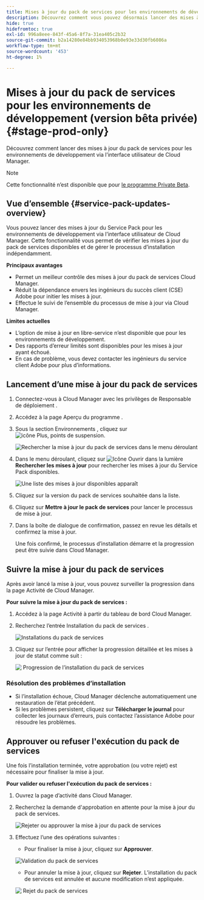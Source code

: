 ```yaml
---
title: Mises à jour du pack de services pour les environnements de développement - version bêta privée
description: Découvrez comment vous pouvez désormais lancer des mises à jour du pack de services pour les environnements de développement via l’interface utilisateur de Cloud Manager.
hide: true
hidefromtoc: true
exl-id: 996a8eee-843f-45a6-8f7a-31ea405c2b32
source-git-commit: b2a14280e84bb934053968b0e93e33d30fb6086a
workflow-type: tm+mt
source-wordcount: '453'
ht-degree: 1%

---
```


# Mises à jour du pack de services pour les environnements de développement (version bêta privée) {#stage-prod-only}

Découvrez comment lancer des mises à jour du pack de services pour les environnements de développement via l’interface utilisateur de Cloud Manager.

>[!NOTE]
>
>Cette fonctionnalité n’est disponible que pour [le programme Private Beta](/help/release-notes/current.md#beta-program).

## Vue d’ensemble {#service-pack-updates-overview}

Vous pouvez lancer des mises à jour du Service Pack pour les environnements de développement via l’interface utilisateur de Cloud Manager. Cette fonctionnalité vous permet de vérifier les mises à jour du pack de services disponibles et de gérer le processus d’installation indépendamment.

**Principaux avantages**

* Permet un meilleur contrôle des mises à jour du pack de services Cloud Manager.
* Réduit la dépendance envers les ingénieurs du succès client (CSE) Adobe pour initier les mises à jour.
* Effectue le suivi de l’ensemble du processus de mise à jour via Cloud Manager.

**Limites actuelles**

* L’option de mise à jour en libre-service n’est disponible que pour les environnements de développement.
* Des rapports d’erreur limités sont disponibles pour les mises à jour ayant échoué.
* En cas de problème, vous devez contacter les ingénieurs du service client Adobe pour plus d’informations.

## Lancement d’une mise à jour du pack de services

1. Connectez-vous à Cloud Manager avec les privilèges de Responsable de déploiement .
1. Accédez à la page Aperçu du programme .
1. Sous la section Environnements , cliquez sur ![icône Plus, points de suspension](https://spectrum.adobe.com/static/icons/workflow_18/Smock_More_18_N.svg).

   ![Rechercher la mise à jour du pack de services dans le menu déroulant](/help/using/assets/service-pack-check-for-updates.png)

1. Dans le menu déroulant, cliquez sur ![Icône Ouvrir dans la lumière](https://spectrum.adobe.com/static/icons/workflow_18/Smock_OpenInLight_18_N.svg) **Rechercher les mises à jour** pour rechercher les mises à jour du Service Pack disponibles.

   ![Une liste des mises à jour disponibles apparaît](/help/using/assets/service-pack-versions.png)

1. Cliquez sur la version du pack de services souhaitée dans la liste.
1. Cliquez sur **Mettre à jour le pack de services** pour lancer le processus de mise à jour.
1. Dans la boîte de dialogue de confirmation, passez en revue les détails et confirmez la mise à jour.

   Une fois confirmé, le processus d’installation démarre et la progression peut être suivie dans Cloud Manager.

## Suivre la mise à jour du pack de services

Après avoir lancé la mise à jour, vous pouvez surveiller la progression dans la page Activité de Cloud Manager.

**Pour suivre la mise à jour du pack de services :**

1. Accédez à la page Activité à partir du tableau de bord Cloud Manager.
1. Recherchez l’entrée Installation du pack de services .

   ![Installations du pack de services](/help/using/assets/service-pack-installation.png)

1. Cliquez sur l’entrée pour afficher la progression détaillée et les mises à jour de statut comme suit :

   ![&#x200B; Progression de l’installation du pack de services &#x200B;](/help/using/assets/service-pack-progression.png)

### Résolution des problèmes d’installation

* Si l’installation échoue, Cloud Manager déclenche automatiquement une restauration de l’état précédent.
* Si les problèmes persistent, cliquez sur **Télécharger le journal** pour collecter les journaux d’erreurs, puis contactez l’assistance Adobe pour résoudre les problèmes.

## Approuver ou refuser l&#39;exécution du pack de services

Une fois l’installation terminée, votre approbation (ou votre rejet) est nécessaire pour finaliser la mise à jour.

**Pour valider ou refuser l&#39;exécution du pack de services :**

1. Ouvrez la page d’activité dans Cloud Manager.
1. Recherchez la demande d&#39;approbation en attente pour la mise à jour du pack de services.

   ![Rejeter ou approuver la mise à jour du pack de services](/help/using/assets/service-pack-reject-approve.png)

1. Effectuez l’une des opérations suivantes :

   * Pour finaliser la mise à jour, cliquez sur **Approuver**.

   ![Validation du pack de services](/help/using/assets/service-pack-approve.png)

   * Pour annuler la mise à jour, cliquez sur **Rejeter**.
L’installation du pack de services est annulée et aucune modification n’est appliquée.

   ![&#x200B; Rejet du pack de services &#x200B;](/help/using/assets/service-pack-reject.png)
